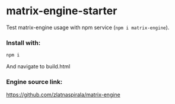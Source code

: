 
# matrix-engine-starter
 Test matrix-engine usage with npm service (`npm i matrix-engine`).

### Install with:
```js
npm i
```
And navigate to build.html


### Engine source link:
https://github.com/zlatnaspirala/matrix-engine

